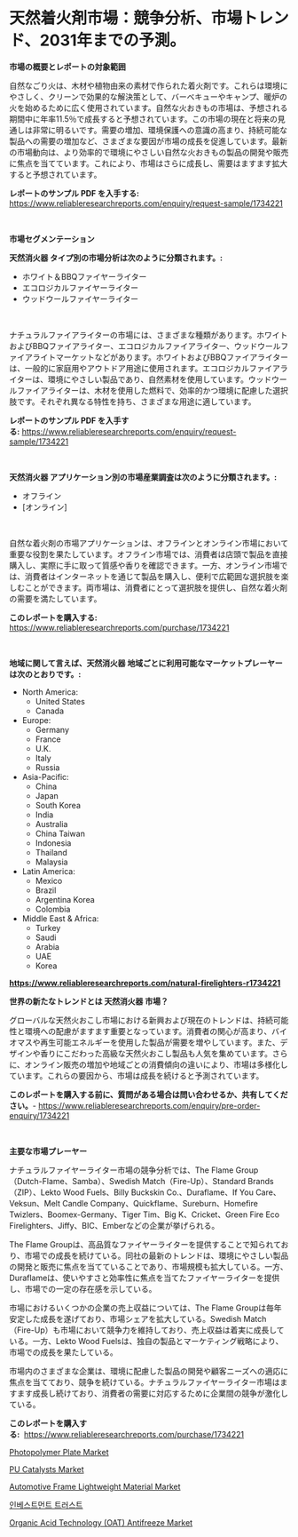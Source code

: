 <p><h1>天然着火剤市場：競争分析、市場トレンド、2031年までの予測。</h1></p><p><strong>市場の概要とレポートの対象範囲</strong></p>
<p><p>自然なごり火は、木材や植物由来の素材で作られた着火剤です。これらは環境にやさしく、クリーンで効果的な解決策として、バーベキューやキャンプ、暖炉の火を始めるために広く使用されています。自然な火おきもの市場は、予想される期間中に年率11.5％で成長すると予想されています。この市場の現在と将来の見通しは非常に明るいです。需要の増加、環境保護への意識の高まり、持続可能な製品への需要の増加など、さまざまな要因が市場の成長を促進しています。最新の市場動向は、より効率的で環境にやさしい自然な火おきもの製品の開発や販売に焦点を当てています。これにより、市場はさらに成長し、需要はますます拡大すると予想されています。</p></p>
<p><strong>レポートのサンプル PDF を入手する:</strong> <a href="https://www.reliableresearchreports.com/enquiry/request-sample/1734221">https://www.reliableresearchreports.com/enquiry/request-sample/1734221</a></p>
<p>&nbsp;</p>
<p><strong>市場セグメンテーション</strong></p>
<p><strong>天然消火器 タイプ別の市場分析は次のように分類されます。:</strong></p>
<p><ul><li>ホワイト＆BBQファイヤーライター</li><li>エコロジカルファイヤーライター</li><li>ウッドウールファイヤーライター</li></ul></p>
<p>&nbsp;</p>
<p><p>ナチュラルファイアライターの市場には、さまざまな種類があります。ホワイトおよびBBQファイアライター、エコロジカルファイアライター、ウッドウールファイアライトマーケットなどがあります。ホワイトおよびBBQファイアライターは、一般的に家庭用やアウトドア用途に使用されます。エコロジカルファイアライターは、環境にやさしい製品であり、自然素材を使用しています。ウッドウールファイアライターは、木材を使用した燃料で、効率的かつ環境に配慮した選択肢です。それぞれ異なる特性を持ち、さまざまな用途に適しています。</p></p>
<p><strong>レポートのサンプル PDF を入手する:</strong>&nbsp;<a href="https://www.reliableresearchreports.com/enquiry/request-sample/1734221">https://www.reliableresearchreports.com/enquiry/request-sample/1734221</a></p>
<p>&nbsp;</p>
<p><strong> 天然消火器 アプリケーション別の市場産業調査は次のように分類されます。:</strong></p>
<p><ul><li>オフライン</li><li>[オンライン]</li></ul></p>
<p>&nbsp;</p>
<p><p>自然な着火剤の市場アプリケーションは、オフラインとオンライン市場において重要な役割を果たしています。オフライン市場では、消費者は店頭で製品を直接購入し、実際に手に取って質感や香りを確認できます。一方、オンライン市場では、消費者はインターネットを通じて製品を購入し、便利で広範囲な選択肢を楽しむことができます。両市場は、消費者にとって選択肢を提供し、自然な着火剤の需要を満たしています。</p></p>
<p><strong>このレポートを購入する:</strong>&nbsp; <a href="https://www.reliableresearchreports.com/purchase/1734221">https://www.reliableresearchreports.com/purchase/1734221</a></p>
<p>&nbsp;</p>
<p><strong>地域に関して言えば、天然消火器 地域ごとに利用可能なマーケットプレーヤーは次のとおりです。:</strong></p>
<p><ul>
    <li>
        North America:
        <ul>
            <li>United States</li>
            <li>Canada</li>
        </ul>
    </li>
    <li>
        Europe:
        <ul>
            <li>Germany</li>
            <li>France</li>
            <li>U.K.</li>
            <li>Italy</li>
            <li>Russia</li>
        </ul>
    </li>
    <li>
        Asia-Pacific:
        <ul>
            <li>China</li>
            <li>Japan</li>
            <li>South Korea</li>
            <li>India</li>
            <li>Australia</li>
            <li>China Taiwan</li>
            <li>Indonesia</li>
            <li>Thailand</li>
            <li>Malaysia</li>
        </ul>
    </li>
    <li>
        Latin America:
        <ul>
            <li>Mexico</li>
            <li>Brazil</li>
            <li>Argentina Korea</li>
            <li>Colombia</li>
        </ul>
    </li>
    <li>
        Middle East & Africa:
        <ul>
            <li>Turkey</li>
            <li>Saudi</li>
            <li>Arabia</li>
            <li>UAE</li>
            <li>Korea</li>
        </ul>
    </li>
    </ul></p>
<p><strong><a href="https://www.reliableresearchreports.com/natural-firelighters-r1734221">https://www.reliableresearchreports.com/natural-firelighters-r1734221</a></strong>&nbsp;</p>
<p><strong>世界の新たなトレンドとは 天然消火器 市場？</strong></p>
<p><p>グローバルな天然火おこし市場における新興および現在のトレンドは、持続可能性と環境への配慮がますます重要となっています。消費者の関心が高まり、バイオマスや再生可能エネルギーを使用した製品が需要を増やしています。また、デザインや香りにこだわった高級な天然火おこし製品も人気を集めています。さらに、オンライン販売の増加や地域ごとの消費傾向の違いにより、市場は多様化しています。これらの要因から、市場は成長を続けると予測されています。</p></p>
<p><strong>このレポートを購入する前に、質問がある場合は問い合わせるか、共有してください。</strong>- <a href="https://www.reliableresearchreports.com/enquiry/pre-order-enquiry/1734221">https://www.reliableresearchreports.com/enquiry/pre-order-enquiry/1734221</a></p>
<p>&nbsp;</p>
<p><strong>主要な市場プレーヤー</strong></p>
<p><p>ナチュラルファイヤーライター市場の競争分析では、The Flame Group（Dutch-Flame、Samba）、Swedish Match（Fire-Up）、Standard Brands（ZIP）、Lekto Wood Fuels、Billy Buckskin Co.、Duraflame、If You Care、Veksun、Melt Candle Company、Quickflame、Sureburn、Homefire Twizlers、Boomex-Germany、Tiger Tim、Big K、Cricket、Green Fire Eco Firelighters、Jiffy、BIC、Emberなどの企業が挙げられる。</p><p>The Flame Groupは、高品質なファイヤーライターを提供することで知られており、市場での成長を続けている。同社の最新のトレンドは、環境にやさしい製品の開発と販売に焦点を当てていることであり、市場規模も拡大している。一方、Duraflameは、使いやすさと効率性に焦点を当てたファイヤーライターを提供し、市場での一定の存在感を示している。</p><p>市場におけるいくつかの企業の売上収益については、The Flame Groupは毎年安定した成長を遂げており、市場シェアを拡大している。Swedish Match（Fire-Up）も市場において競争力を維持しており、売上収益は着実に成長している。一方、Lekto Wood Fuelsは、独自の製品とマーケティング戦略により、市場での成長を果たしている。</p><p>市場内のさまざまな企業は、環境に配慮した製品の開発や顧客ニーズへの適応に焦点を当てており、競争を続けている。ナチュラルファイヤーライター市場はますます成長し続けており、消費者の需要に対応するために企業間の競争が激化している。</p></p>
<p><strong>このレポートを購入する:</strong>&nbsp;&nbsp;<a href="https://www.reliableresearchreports.com/purchase/1734221">https://www.reliableresearchreports.com/purchase/1734221</a></p>
<p><p><a href="https://issuu.com/reportprime-2/docs/photopolymer-plate-market-size-2030.pptx">Photopolymer Plate Market</a></p><p><a href="https://issuu.com/reportprime-2/docs/pu-catalysts-market-size-2030.pptx">PU Catalysts Market</a></p><p><a href="https://www.linkedin.com/pulse/automotive-frame-lightweight-material-market-offers-bt81e?trackingId=XCJ5Ai9hIpO1y0oo5grrpQ%3D%3D">Automotive Frame Lightweight Material Market</a></p><p><a href="https://github.com/KellyLyncyh543964/Market-Research-Report-List-1/blob/main/914141423513.md">인베스트먼트 트러스트</a></p><p><a href="https://www.linkedin.com/pulse/organic-acid-technology-oat-antifreeze-market-size-growth-clxne?trackingId=BKyRRFEuXLyX%2FpRA7kjsXg%3D%3D">Organic Acid Technology (OAT) Antifreeze Market</a></p></p>